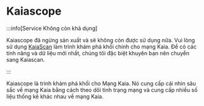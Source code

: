 # Kaiascope

:::info[Service Không còn khả dụng]

Kaiascope đã ngừng sản xuất và sẽ không còn được sử dụng nữa. Vui lòng sử dụng [KaiaScan](https://kaiascan.io/) làm trình khám phá khối chính cho mạng Kaia. Để có các tính năng và dữ liệu mới nhất, chúng tôi đặc biệt khuyên bạn nên chuyển sang Kaiascan.

:::

Kaiascope là trình khám phá khối cho Mạng Kaia. Nó cung cấp cái nhìn sâu sắc về mạng Kaia bằng cách theo dõi tình trạng mạng và cung cấp nhiều số liệu thống kê khác nhau về mạng Kaia.